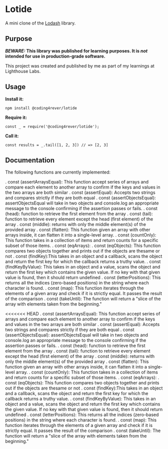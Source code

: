 # Lotide

A mini clone of the [Lodash](https://lodash.com) library.

## Purpose

**_BEWARE:_ This library was published for learning purposes. It is _not_ intended for use in production-grade software.**

This project was created and published by me as part of my learnings at Lighthouse Labs.

## Usage

**Install it:**

`npm install @coding4rever/lotide`

**Require it:**

`const _ = require('@coding4rever/lotide');`

**Call it:**

`const results = _.tail([1, 2, 3]) // => [2, 3]`

## Documentation

The following functions are currently implemented:

. const (assertArraysEqual): This function accept series of arrays and compare each element to another array to confirm if the keys and values in the two arrays are both similar
. const (assertEqual): Accepts two strings and compares strictly if they are both equal
. const (assertObjectsEqual): assertObjectsEqual will take in two objects and console.log an appropriate message to the console confirming if the assertion passes or fails.
. const (head): function to retrieve the first element from the array
. const (tail): function to retrieve every element except the head (first element) of the array
. const (middle): returns with only the middle element(s) of the provided array
. const (flatten): This function given an array with other arrays inside, it can flatten it into a single-level array.
. const (countOnly): This function takes in a collection of items and return counts for a specific subset of those items.
. const (eqArrays):
. const (eqObjects): This function compares two objects together and prints out if the objects are thesame or not
. const (findKey):This takes in an object and a callback, scans the object and return the first key for which the callback returns a truthy value.
. const (findKeyByValue): This takes in an object and a value, scans the object and return the first key which contains the given value. If no key with that given value is found, then it should return undefined
. const (letterPositions): This returns all the indices (zero-based positions) in the string where each character is found.
. const (map): This function iterates through the elements of a given array and check if it is strictly equal. It passes the result of the comparison
. const (takeUntil): The function will return a "slice of the array with elements taken from the beginning."

<<<<<<< HEAD
. const (assertArraysEqual): This function accept series of arrays and compare each element to another array to confirm if the keys and values in the two arrays are both similar
. const (assertEqual): Accepts two strings and compares strictly if they are both equal
. const (assertObjectsEqual): assertObjectsEqual will take in two objects and console.log an appropriate message to the console confirming if the assertion passes or fails.
. const (head): function to retrieve the first element from the array
. const (tail): function to retrieve every element except the head (first element) of the array
. const (middle): returns with only the middle element(s) of the provided array
. const (flatten): This function given an array with other arrays inside, it can flatten it into a single-level array.
. const (countOnly): This function takes in a collection of items and return counts for a specific subset of those items.
. const (eqArrays):
. const (eqObjects): This function compares two objects together and prints out if the objects are thesame or not
. const (findKey):This takes in an object and a callback, scans the object and return the first key for which the callback returns a truthy value.
. const (findKeyByValue): This takes in an object and a value, scans the object and return the first key which contains the given value. If no key with that given value is found, then it should return undefined
. const (letterPositions): This returns all the indices (zero-based positions) in the string where each character is found.
. const (map): This function iterates through the elements of a given array and check if it is strictly equal. It passes the result of the comparison
. const (takeUntil): The function will return a "slice of the array with elements taken from the beginning."
